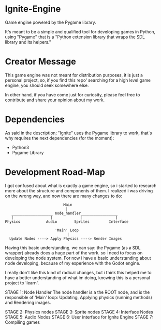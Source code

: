 # Ignite-Engine
Game engine powered by the Pygame library.

It's meant to be a simple and qualified tool for developing games in Python, using "Pygame" that is a "Python extension library
that wraps the SDL library and its helpers."

# Creator Message
This game engine was not meant for distribution purposes, it is just a personal project, so, if you find this repo'
searching for a high level game engine, you should seek somewhere else.

In other hand, if you have come just for curiosity, please feel free to contribute and share your opinion about my work.

# Dependencies
As said in the description; "Ignite" uses the Pygame library to work, that's why requires the next dependencies (for the moment):

- Python3
- Pygame Library

# Development Road-Map
I got confused about what is exactly a game engine, so i started to research more about the structure and components of them. I realized i was driving on the wrong way, and now there are many changes to do:

                               Main  
                                |
       ___________________ node_handler_________________
       |                 |             |               |
    Physics            Audio        Sprites         Interface

                           'Main' Loop
                                 |
      Update Nodes ----> Apply Physics ----> Render Images

Having this basic understanding, we can say: the Pygame (as a SDL wrapper) already does a huge part of the work, so i need to focus on developing the node system. For now i have a basic understanding about node developing, because of my experience with the Godot engine.

I really don't like this kind of radical changes, but i think this helped me to have a better understanding of what im doing, knowing this is a personal project to 'learn'.

STAGE 1: Node Handler
The node handler is a the ROOT node, and is the responsible of 'Main' loop: Updating, Applying physics (running methods) and Rendering images.

STAGE 2: Physics nodes
STAGE 3: Sprite nodes
STAGE 4: Interface Nodes
STAGE 5: Audio Nodes
STAGE 6: User interface for Ignite Engine
STAGE 7: Compiling games
